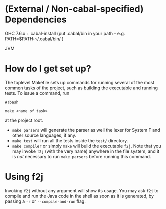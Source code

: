 # (External / Non-cabal-specified) Dependencies #
GHC 7.6.x + cabal-install (put .cabal/bin in your path - e.g. PATH=$PATH:~/.cabal/bin/ )

JVM


# How do I get set up? #

The toplevel Makefile sets up commands for running several of the most common tasks of the project, such as building the executable and running tests. To issue a command, run 
```
#!bash

make <name of task>
```
at the project root.

* `make parsers` will generate the parser as well the lexer for System F and other source languages, if any.
* `make test` will run all the tests inside the `test/` directory.
* `make compiler` or simply `make` will build the executable `f2j`. Note that you may invoke `f2j` (with the very name) anywhere in the file system, and it is *not* necessary to run `make parsers` before running this command.

# Using f2j #
Invoking `f2j` without any argument will show its usage. You may ask `f2j` to compile and run the Java code in the shell as soon as it is generated, by passing a `-r` or `--compile-and-run` flag.